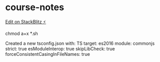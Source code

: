 # course-notes

[Edit on StackBlitz ⚡️](https://stackblitz.com/edit/node-course-notes)

chmod a+x \*.sh

Created a new tsconfig.json with:
TS
target: es2016
module: commonjs
strict: true
esModuleInterop: true
skipLibCheck: true
forceConsistentCasingInFileNames: true
